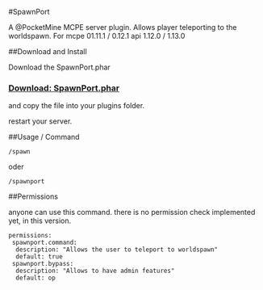 #SpawnPort

A @PocketMine MCPE server plugin. Allows player teleporting to the worldspawn.
For mcpe 01.11.1 / 0.12.1 api 1.12.0 / 1.13.0 

##Download and Install

Download the SpawnPort.phar

### [Download: SpawnPort.phar](https://s3-eu-west-1.amazonaws.com/devron/SpawnPort.phar)


and copy the file into your plugins folder.

restart your server.

##Usage / Command

```
/spawn
```

oder

```
/spawnport
```

##Permissions

anyone can use this command. there is no permission check implemented yet, in this version. 

```
permissions:
 spawnport.command:
  description: "Allows the user to teleport to worldspawn"
  default: true
 spawnport.bypass:
  description: "Allows to have admin features"
  default: op
```